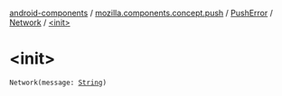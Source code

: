 [android-components](../../../index.md) / [mozilla.components.concept.push](../../index.md) / [PushError](../index.md) / [Network](index.md) / [&lt;init&gt;](./-init-.md)

# &lt;init&gt;

`Network(message: `[`String`](https://kotlinlang.org/api/latest/jvm/stdlib/kotlin/-string/index.html)`)`